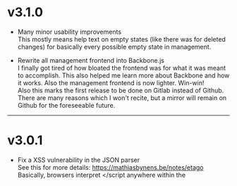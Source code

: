 v3.1.0
======

 - Many minor usability improvements  
    This mostly means help text on empty states (like there was for deleted
    changes) for basically every possible empty state in management.

 - Rewrite all management frontend into Backbone.js  
    I finally got tired of how bloated the frontend was for what it was meant
    to accomplish. This also helped me learn more about Backbone and how it
    works. Also the management frontend is now lighter. Win-win!  
    Also this marks the first release to be done on Gitlab instead of Github.
    There are many reasons which I won't recite, but a mirror will remain on
    Github for the foreseeable future.

------

v3.0.1
======

 - Fix a XSS vulnerability in the JSON parser  
    See this for more details: https://mathiasbynens.be/notes/etago
    Basically, browsers interpret </script anywhere within the <script> content,
    therefore a malicious party could exploit the data passing used in this
    version, since the json module doesn't escape braces. SimpleJSON does, so
    I switched to that.

------

v3.0.0
======

 - Major management frontend rewrite  
    Here I went and basically threw everything away and recreated it from
    scratch! Now the backend is not managed by React Router anymore and that
    helps to get rid of some bloat.  
    This took a lot of time to do, and more can be seen in PR 32.

 - Introduce a public API  
    Now all that can have read access to the website can get the data in a
    structured JSON format as well! It's not yet documented, however you can
    take a look at the code.  
    The same API is used by the management frontend (which requires admin auth).

 - A lot of codebase cleanup and bug fixes  
    (including, but not limited to, finally fixing the ISO8601 validation)

------

v2.0.3
======

 - Mostly minor frontend improvements

------

v2.0.2
======

 - Fix underscores not being accepted as valid URI parts (#29)

 - Other minor improvements

------

v2.0.1
======

 - Fix dates not being saved when editing

 - Fix date rendering

 - Minor interface improvements

------

v2.0.0
======

 - Management frontend rewrite (into React)

 - Enable frontend CI testing

 - Rewrite everything from Flask to webapp2

 - Abandon custom auth system and instead rely on Google accounts

------

v1.1.4
======

 - Add button to purge old changes

 - Fix date handling with bad input

------

v1.1.3
======

 - Bunch of frontend and localization updates

 - Fix multi mode

------

v1.1.2
======

 - Add multi mode

------

v1.1.1
======

 - Fix change creation (#20)

------

v1.1.0
======

 - Add password changing interface

 - Add one-time-setup

 - Add user creation interface

------

v1.0.4
======

 - Add RSS feeds for changes

 - Add filtering by class

------

v1.0.3
======

 - Minor interface improvements

------

v1.0.2
======

 - Minor interface improvements

------

v1.0.1
======

 - Minor interface improvements

------

v1.0.0
======

 - Initial release
